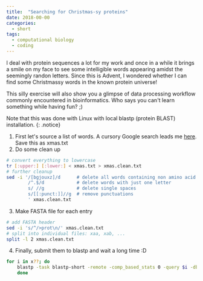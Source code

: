 ```yaml
---
title:  "Searching for Christmas-sy proteins"
date: 2018-00-00
categories: 
  - short
tags:
  - computational biology
  - coding
---
```

I deal with protein sequences a lot for my work and once in a while it brings a smile on my face to see some intelligible words appearing amidst the seemingly randon letters. Since this is Advent, I wondered whether I can find some Christmassy words in the known protein universe!

This silly exercise will also show you a glimpse of data processing workflow commonly encountered in bioinformatics. Who says you can't learn something while having fun? ;)  

Note that this was done with Linux with local blastp (protein BLAST) installation.
{: .notice}

1. First let's source a list of words. A cursory Google search leads me [here](https://www.enchantedlearning.com/wordlist/christmas.shtml). Save this as xmas.txt
2. Do some clean up
```bash
# convert everything to lowercase
tr [:upper:] [:lower:] < xmas.txt > xmas.clean.txt 
# further cleanup 
sed -i '/[bgjouxz]/d      # delete all words containing non amino acid letters
        /^.$/d            # delete words with just one letter
        s/ //g            # delete single spaces
        s/[[:punct:]]//g  # remove punctuations
        ' xmas.clean.txt
```

3. Make FASTA file for each entry 
```bash
# add FASTA header
sed -i 's/^/>prot\n/' xmas.clean.txt
# split into individual files: xaa, xab, ...
split -l 2 xmas.clean.txt
``` 

4. Finally, submit them to blastp and wait a long time :D
```bash
for i in x??; do
    blastp -task blastp-short -remote -comp_based_stats 0 -query $i -db nr > $i.out
    done
```

